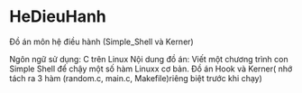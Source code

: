 # HeDieuHanh
Đồ án môn hệ điều hành (Simple_Shell và Kerner)

Ngôn ngữ sử dụng: C trên Linux
Nội dung đồ án: Viết một chương trình con Simple Shell để chậy một số hàm Linuxx cơ bản.
  Đồ án Hook và Kerner( nhớ tách ra 3 hàm (random.c, main.c, Makefile)riêng biệt trước khi chạy)

